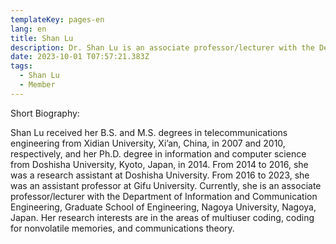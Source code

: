 ```yaml
---
templateKey: pages-en
lang: en
title: Shan Lu
description: Dr. Shan Lu is an associate professor/lecturer with the Department of Information and Communication Engineering, Graduate School of Engineering, Nagoya University, Nagoya, Japan
date: 2023-10-01 T07:57:21.383Z
tags:
  - Shan Lu
  - Member
---
```


Short Biography:

Shan Lu received her B.S. and M.S. degrees in telecommunications engineering from Xidian University, Xi’an, China, in 2007 and 2010, respectively, and her Ph.D. degree in information and computer science from Doshisha University, Kyoto, Japan, in 2014. From 2014 to 2016, she was a research assistant at Doshisha University. From 2016 to 2023, she was an assistant professor at Gifu University. Currently, she is an associate professor/lecturer with the Department of Information and Communication Engineering, Graduate School of Engineering, Nagoya University, Nagoya, Japan. Her research interests are in the areas of multiuser coding, coding for nonvolatile memories, and communications theory.

